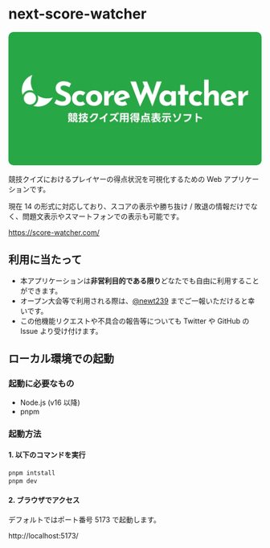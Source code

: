 # next-score-watcher

<img
  src="https://raw.githubusercontent.com/newt239/next-score-watcher/main/public/score-watcher-ogp.webp" 
  alt="Score Watcher アイキャッチ画像"
  style="border-radius: 10px;"
/>

競技クイズにおけるプレイヤーの得点状況を可視化するための Web アプリケーションです。

現在 14 の形式に対応しており、スコアの表示や勝ち抜け / 敗退の情報だけでなく、問題文表示やスマートフォンでの表示も可能です。

https://score-watcher.com/

## 利用に当たって

- 本アプリケーションは**非営利目的である限り**どなたでも自由に利用することができます。
- オープン大会等で利用される際は、[@newt239](https://twitter.com/newt239) までご一報いただけると幸いです。
- この他機能リクエストや不具合の報告等についても Twitter や GitHub の Issue より受け付けます。

## ローカル環境での起動

### 起動に必要なもの

- Node.js (v16 以降)
- pnpm

### 起動方法

#### 1. 以下のコマンドを実行

```
pnpm intstall
pnpm dev
```

#### 2. ブラウザでアクセス

デフォルトではポート番号 5173 で起動します。

http://localhost:5173/

